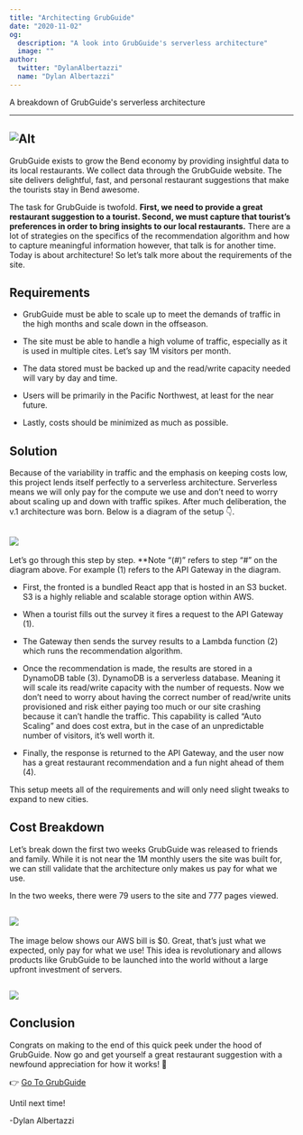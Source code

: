 ```yaml
---
title: "Architecting GrubGuide"
date: "2020-11-02"
og:
  description: "A look into GrubGuide's serverless architecture"
  image: ""
author:
  twitter: "DylanAlbertazzi"
  name: "Dylan Albertazzi"
---
```


A breakdown of GrubGuide's serverless architecture

---

## ![Alt](https://media3.giphy.com/media/wr6D4vIDWeaxWHe43b/giphy.gif)

GrubGuide exists to grow the Bend economy by providing insightful data to its local restaurants. We collect data through the GrubGuide website. The site delivers delightful, fast, and personal restaurant suggestions that make the tourists stay in Bend awesome.

The task for GrubGuide is twofold. **First, we need to provide a great restaurant suggestion to a tourist. Second, we must capture that tourist’s preferences in order to bring insights to our local restaurants.** There are a lot of strategies on the specifics of the recommendation algorithm and how to capture meaningful information however, that talk is for another time. Today is about architecture! So let’s talk more about the requirements of the site.

## Requirements

- GrubGuide must be able to scale up to meet the demands of traffic in the high months and scale down in the offseason.

- The site must be able to handle a high volume of traffic, especially as it is used in multiple cites. Let’s say 1M visitors per month.

- The data stored must be backed up and the read/write capacity needed will vary by day and time.

- Users will be primarily in the Pacific Northwest, at least for the near future.

- Lastly, costs should be minimized as much as possible.

## Solution

Because of the variability in traffic and the emphasis on keeping costs low, this project lends itself perfectly to a serverless architecture. Serverless means we will only pay for the compute we use and don’t need to worry about scaling up and down with traffic spikes. After much deliberation, the v.1 architecture was born. Below is a diagram of the setup 👇.

## ![](https://i.imgur.com/RlWWXlA.png)

Let’s go through this step by step. \*\*Note “(#)” refers to step “#” on the diagram above. For example (1) refers to the API Gateway in the diagram.

- First, the fronted is a bundled React app that is hosted in an S3 bucket. S3 is a highly reliable and scalable storage option within AWS.

- When a tourist fills out the survey it fires a request to the API Gateway (1).

- The Gateway then sends the survey results to a Lambda function (2) which runs the recommendation algorithm.

- Once the recommendation is made, the results are stored in a DynamoDB table (3). DynamoDB is a serverless database. Meaning it will scale its read/write capacity with the number of requests. Now we don’t need to worry about having the correct number of read/write units provisioned and risk either paying too much or our site crashing because it can’t handle the traffic. This capability is called “Auto Scaling” and does cost extra, but in the case of an unpredictable number of visitors, it’s well worth it.

- Finally, the response is returned to the API Gateway, and the user now has a great restaurant recommendation and a fun night ahead of them (4).

This setup meets all of the requirements and will only need slight tweaks to expand to new cities.

## Cost Breakdown

Let’s break down the first two weeks GrubGuide was released to friends and family. While it is not near the 1M monthly users the site was built for, we can still validate that the architecture only makes us pay for what we use.

In the two weeks, there were 79 users to the site and 777 pages viewed.

## ![](https://i.imgur.com/CAI288q.png)

The image below shows our AWS bill is $0. Great, that’s just what we expected, only pay for what we use! This idea is revolutionary and allows products like GrubGuide to be launched into the world without a large upfront investment of servers.

## ![](https://i.imgur.com/EJDYU8D.png)

## Conclusion

Congrats on making to the end of this quick peek under the hood of GrubGuide. Now go and get yourself a great restaurant suggestion with a newfound appreciation for how it works! 🎉

👉 [Go To GrubGuide](https://www.grubguide.io/)

Until next time!

-Dylan Albertazzi
